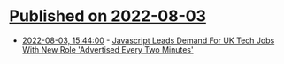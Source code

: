 # [Published on 2022-08-03](index.md)

* [2022-08-03, 15:44:00](https://soylentnews.org/article.pl?sid=22/08/02/1446215&from=rss) - [Javascript Leads Demand For UK Tech Jobs With New Role 'Advertised Every Two Minutes'](https://soylentnews.org/article.pl?sid=22/08/02/1446215&from=rss)
